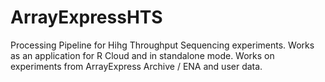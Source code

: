 # ArrayExpressHTS

Processing Pipeline for Hihg Throughput Sequencing experiments. Works as an application for R Cloud and in standalone mode. Works on experiments from ArrayExpress Archive / ENA and user data. 

